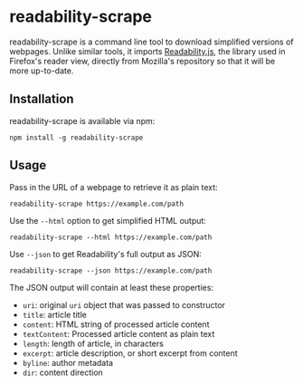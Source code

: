 readability-scrape
==================

readability-scrape is a command line tool to download simplified versions of
webpages. Unlike similar tools, it imports
[Readability.js](https://github.com/mozilla/readability), the library used in
Firefox's reader view, directly from Mozilla's repository so that it will be
more up-to-date.

Installation
------------

readability-scrape is available via npm:

    npm install -g readability-scrape

Usage
-----

Pass in the URL of a webpage to retrieve it as plain text:

    readability-scrape https://example.com/path

Use the `--html` option to get simplified HTML output:

    readability-scrape --html https://example.com/path

Use `--json` to get Readability's full output as JSON:

    readability-scrape --json https://example.com/path

The JSON output will contain at least these properties:

* `uri`: original `uri` object that was passed to constructor
* `title`: article title
* `content`: HTML string of processed article content
* `textContent`: Processed article content as plain text
* `length`: length of article, in characters
* `excerpt`: article description, or short excerpt from content
* `byline`: author metadata
* `dir`: content direction

